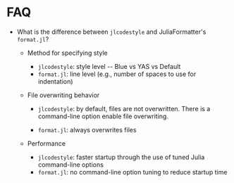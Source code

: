 # FAQ

* What is the difference between `jlcodestyle` and JuliaFormatter's `format.jl`?

    * Method for specifying style
        * `jlcodestyle`: style level -- Blue vs YAS vs Default
        * `format.jl`: line level (e.g., number of spaces to use for indentation)

    * File overwriting behavior
        * `jlcodestyle`: by default, files are not overwritten. There is a command-line
          option enable file overwriting.

        * `format.jl`: always overwrites files

    * Performance
        * `jlcodestyle`: faster startup through the use of tuned Julia command-line options
        * `format.jl`: no command-line option tuning to reduce startup time

